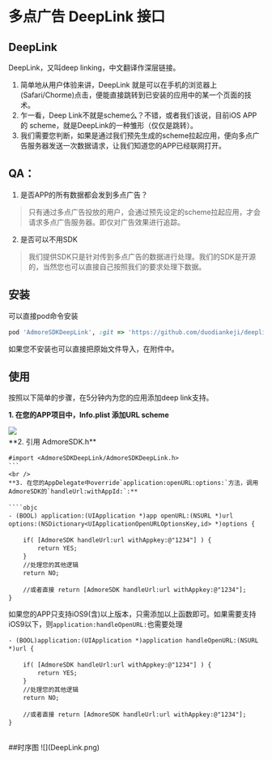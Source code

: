 # 多点广告 DeepLink 接口

## DeepLink
DeepLink，又叫deep linking，中文翻译作深层链接。

1. 简单地从用户体验来讲，DeepLink 就是可以在手机的浏览器上(Safari/Chorme)点击，便能直接跳转到已安装的应用中的某一个页面的技术。
2. 乍一看，Deep Link不就是scheme么？不错，或者我们该说，目前iOS APP的 scheme，就是DeepLink的一种雏形（仅仅是跳转）。
3. 我们需要您判断，如果是通过我们预先生成的scheme拉起应用，便向多点广告服务器发送一次数据请求，让我们知道您的APP已经联网打开。

## QA：
1. 是否APP的所有数据都会发到多点广告？

 >只有通过多点广告投放的用户，会通过预先设定的scheme拉起应用，才会请求多点广告服务器。即仅对广告效果进行追踪。

2. 是否可以不用SDK

 >我们提供SDK只是针对传到多点广告的数据进行处理。我们的SDK是开源的，当然您也可以直接自己按照我们的要求处理下数据。


## 安装

可以直接pod命令安装
```ruby
pod 'AdmoreSDKDeepLink', :git => 'https://github.com/duodiankeji/deeplink.git'
```
如果您不安装也可以直接把原始文件导入，在附件中。

## 使用



按照以下简单的步骤，在5分钟内为您的应用添加deep link支持。

**1. 在您的APP项目中，Info.plist 添加URL scheme**

<img src="https://cloud.githubusercontent.com/assets/1057077/5710380/8d913f3e-9a6f-11e4-83a2-49f6564d7a8f.png" width="410" />

<br />
**2. 引用 AdmoreSDK.h**

````objc
#import <AdmoreSDKDeepLink/AdmoreSDKDeepLink.h>
```
<br />
**3. 在您的AppDelegate中override`application:openURL:options:`方法，调用AdmoreSDK的`handleUrl:withAppId:`:**

````objc
- (BOOL) application:(UIApplication *)app openURL:(NSURL *)url options:(NSDictionary<UIApplicationOpenURLOptionsKey,id> *)options {

    if( [AdmoreSDK handleUrl:url withAppkey:@"1234"] ) {
        return YES;
    }
    //处理您的其他逻辑
    return NO;

    //或者直接 return [AdmoreSDK handleUrl:url withAppkey:@"1234"];
}
````
如果您的APP只支持iOS9(含)以上版本，只需添加以上函数即可。如果需要支持iOS9以下，则`application:handleOpenURL:`也需要处理

````objc
- (BOOL)application:(UIApplication *)application handleOpenURL:(NSURL *)url {

    if( [AdmoreSDK handleUrl:url withAppkey:@"1234"] ) {
        return YES;
    }
    //处理您的其他逻辑
    return NO;

    //或者直接 return [AdmoreSDK handleUrl:url withAppkey:@"1234"];
}
````




<br />
##时序图
![](DeepLink.png)
